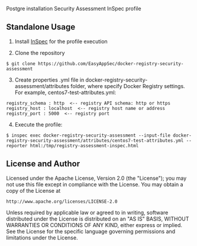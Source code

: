 Postgre installation Security Assessment InSpec profile

## Standalone Usage

1. Install [InSpec](https://github.com/chef/inspec) for the profile execution

2. Clone the repository
```
$ git clone https://github.com/EasyAppSec/docker-registry-security-assessment

```
3. Create properties .yml file in docker-registry-security-assessment/attributes folder, where specify Docker Registry settings. 
For example, centos7-test-attributes.yml:
```
registry_schema : http  <-- registry API schema: http or https
registry_host : localhost  <-- registry host name or address
registry_port : 5000  <-- registry port

```
4. Execute the profile:
```
$ inspec exec docker-registry-security-assessment --input-file docker-registry-security-assessment/attributes/centos7-test-attributes.yml --reporter html:/tmp/registry-assessment-inspec.html

``` 
		
## License and Author

Licensed under the Apache License, Version 2.0 (the "License");
you may not use this file except in compliance with the License.
You may obtain a copy of the License at

    http://www.apache.org/licenses/LICENSE-2.0

Unless required by applicable law or agreed to in writing, software
distributed under the License is distributed on an "AS IS" BASIS,
WITHOUT WARRANTIES OR CONDITIONS OF ANY KIND, either express or implied.
See the License for the specific language governing permissions and
limitations under the License.
